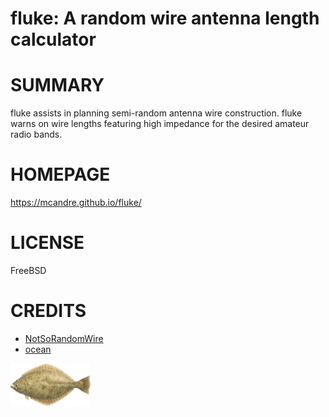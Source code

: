 # fluke: A random wire antenna length calculator

# SUMMARY

fluke assists in planning semi-random antenna wire construction. fluke warns on wire lengths featuring high impedance for the desired amateur radio bands.

# HOMEPAGE

https://mcandre.github.io/fluke/

# LICENSE

FreeBSD

# CREDITS

* [NotSoRandomWire](https://www.on6zq.be/w/index.php/Scilab/NotSoRandomWire)
* [ocean](https://codepen.io/codypearce/pen/VwYOGzq)

![flounder](fluke.png)
